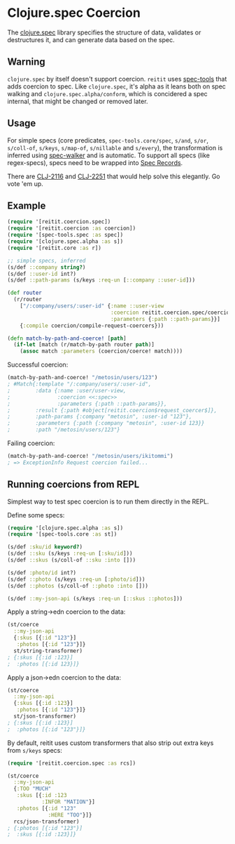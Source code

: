 # Clojure.spec Coercion

The [clojure.spec](https://clojure.org/guides/spec) library specifies the structure of data, validates or destructures it, and can generate data based on the spec.

## Warning

`clojure.spec` by itself doesn't support coercion. `reitit` uses [spec-tools](https://github.com/metosin/spec-tools) that adds coercion to spec. Like `clojure.spec`, it's alpha as it leans both on spec walking and `clojure.spec.alpha/conform`, which is concidered a spec internal, that might be changed or removed later.

## Usage

For simple specs (core predicates, `spec-tools.core/spec`, `s/and`, `s/or`, `s/coll-of`, `s/keys`, `s/map-of`, `s/nillable` and `s/every`), the transformation is inferred using [spec-walker](https://github.com/metosin/spec-tools#spec-walker) and is automatic. To support all specs (like regex-specs), specs need to be wrapped into [Spec Records](https://github.com/metosin/spec-tools/blob/master/README.md#spec-records).

There are [CLJ-2116](https://dev.clojure.org/jira/browse/CLJ-2116) and [CLJ-2251](https://dev.clojure.org/jira/browse/CLJ-2251) that would help solve this elegantly. Go vote 'em up.

## Example

```clj
(require '[reitit.coercion.spec])
(require '[reitit.coercion :as coercion])
(require '[spec-tools.spec :as spec])
(require '[clojure.spec.alpha :as s])
(require '[reitit.core :as r])

;; simple specs, inferred
(s/def ::company string?)
(s/def ::user-id int?)
(s/def ::path-params (s/keys :req-un [::company ::user-id]))

(def router
  (r/router
    ["/:company/users/:user-id" {:name ::user-view
                                 :coercion reitit.coercion.spec/coercion
                                 :parameters {:path ::path-params}}]
    {:compile coercion/compile-request-coercers}))

(defn match-by-path-and-coerce! [path]
  (if-let [match (r/match-by-path router path)]
    (assoc match :parameters (coercion/coerce! match))))
```

Successful coercion:

```clj
(match-by-path-and-coerce! "/metosin/users/123")
; #Match{:template "/:company/users/:user-id",
;        :data {:name :user/user-view,
;               :coercion <<:spec>>
;               :parameters {:path ::path-params}},
;        :result {:path #object[reitit.coercion$request_coercer$]},
;        :path-params {:company "metosin", :user-id "123"},
;        :parameters {:path {:company "metosin", :user-id 123}}
;        :path "/metosin/users/123"}
```

Failing coercion:

```clj
(match-by-path-and-coerce! "/metosin/users/ikitommi")
; => ExceptionInfo Request coercion failed...
```

## Running coercions from REPL

Simplest way to test spec coercion is to run them directly in the REPL.


Define some specs:

```clj
(require '[clojure.spec.alpha :as s])
(require '[spec-tools.core :as st])

(s/def :sku/id keyword?)
(s/def ::sku (s/keys :req-un [:sku/id]))
(s/def ::skus (s/coll-of ::sku :into []))

(s/def :photo/id int?)
(s/def ::photo (s/keys :req-un [:photo/id]))
(s/def ::photos (s/coll-of ::photo :into []))

(s/def ::my-json-api (s/keys :req-un [::skus ::photos]))
```

Apply a string->edn coercion to the data:

```clj
(st/coerce
  ::my-json-api
  {:skus [{:id "123"}]
   :photos [{:id "123"}]}
  st/string-transformer)
; {:skus [{:id :123}]
;  :photos [{:id 123}]}
```

Apply a json->edn coercion to the data:

```clj
(st/coerce
  ::my-json-api
  {:skus [{:id :123}]
   :photos [{:id "123"}]}
  st/json-transformer)
; {:skus [{:id :123}]
;  :photos [{:id "123"}]}
```

By default, reitit uses custom transformers that also strip out extra keys from `s/keys` specs:

```clj
(require '[reitit.coercion.spec :as rcs])

(st/coerce
  ::my-json-api
  {:TOO "MUCH"
   :skus [{:id :123
           :INFOR "MATION"}]
   :photos [{:id "123"
             :HERE "TOO"}]}
  rcs/json-transformer)
; {:photos [{:id "123"}]
;  :skus [{:id :123}]}
```
